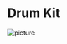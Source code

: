 # Drum Kit
![picture](https://media.discordapp.net/attachments/725731899149910068/727226312674246666/Annotation_2020-06-29_224545.png?width=1082&height=334)
